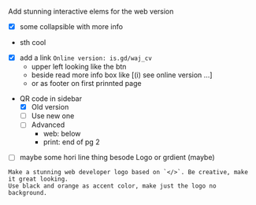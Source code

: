 
Add stunning interactive elems for the web version

- [x] some collapsible with more info
- sth cool
- [x] add a link `Online version: is.gd/waj_cv`
  - upper left looking like the btn
  - beside read more info box like [(i) see online version ...]
  - or as footer on first prinnted page
- QR code in sidebar
  - [x] Old version
  - [ ] Use new one
  - [ ] Advanced
    - web: below
    - print: end of pg 2
- [ ] maybe some hori line thing besode Logo or grdient (maybe)

```
Make a stunning web developer logo based on `</>`. Be creative, make it great looking.
Use black and orange as accent color, make just the logo no background.
```
